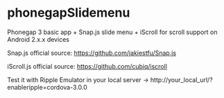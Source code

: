 phonegapSlidemenu
=================

Phonegap 3 basic app + Snap.js slide menu + iScroll for scroll support on Android 2.x.x devices

Snap.js official source: https://github.com/jakiestfu/Snap.js

iScroll.js official source: https://github.com/cubiq/iscroll

Test it with Ripple Emulator in your local server -> http://your_local_url/?enableripple=cordova-3.0.0 
